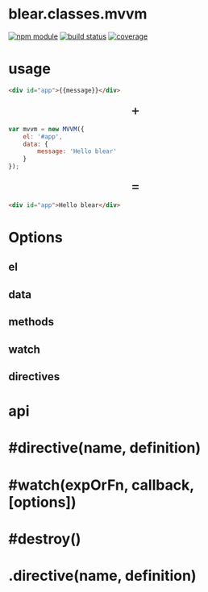# blear.classes.mvvm

[![npm module][npm-img]][npm-url]
[![build status][travis-img]][travis-url]
[![coverage][coveralls-img]][coveralls-url]

[travis-img]: https://img.shields.io/travis/blearjs/blear.classes.mvvm/master.svg?style=flat-square
[travis-url]: https://travis-ci.org/blearjs/blear.classes.mvvm

[npm-img]: https://img.shields.io/npm/v/blear.classes.mvvm.svg?style=flat-square
[npm-url]: https://www.npmjs.com/package/blear.classes.mvvm

[coveralls-img]: https://img.shields.io/coveralls/blearjs/blear.classes.mvvm/master.svg?style=flat-square
[coveralls-url]: https://coveralls.io/github/blearjs/blear.classes.mvvm?branch=master


# usage
```html
<div id="app">{{message}}</div>
```

<div style="text-align: center;font-size: 2em;">+</div>

```js
var mvvm = new MVVM({
    el: '#app',
    data: {
        message: 'Hello blear'
    }
});
```

<div style="text-align: center;font-size: 2em;">=</div> 

```html
<div id="app">Hello blear</div>
```

# Options
## el
## data
## methods
## watch
## directives


# api
# #directive(name, definition)
# #watch(expOrFn, callback, [options])
# #destroy()
# .directive(name, definition)

